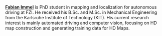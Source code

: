 **[Fabian Immel](https://www.linkedin.com/in/fabian-immel-130878143)** is PhD student in mapping and localization for autonomous driving at FZI. He received his B.Sc. and M.Sc. in Mechanical Engineering from the Karlsruhe Institute of Technology (KIT). His current research interest is mainly automated driving and computer vision, focusing on HD map construction and generating training data for HD Maps.

